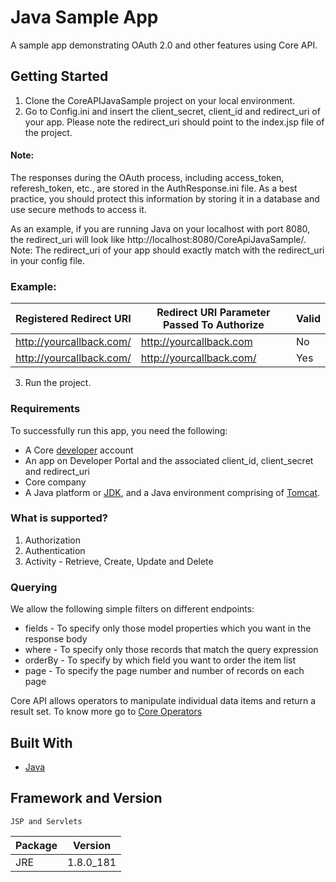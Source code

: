 # Java Sample App
A sample app demonstrating OAuth 2.0 and other features using Core API.

## Getting Started

  1. Clone the CoreAPIJavaSample project on your local environment.
  2. Go to Config.ini and insert the client_secret, client_id and redirect_uri of your app. Please note the redirect_uri should point to the index.jsp file of the project.
  #### Note: 
  The responses during the OAuth process, including access_token, referesh_token, etc., are stored in the AuthResponse.ini file. As a best practice, you should protect this information by storing it in a database and use secure methods to access it.
  
As an example, if you are running Java on your localhost with port 8080, the redirect_uri will look like
http://localhost:8080/CoreApiJavaSample/. Note: The redirect_uri of your app should exactly match with the redirect_uri in your config file.
  ### Example:

  | Registered Redirect URI| Redirect URI Parameter Passed To Authorize| Valid |
  |------------------------|--------------------------------------------|--    |
  |http://yourcallback.com/|http://yourcallback.com                     |No    |
  |http://yourcallback.com/|http://yourcallback.com/                    |Yes   |
     
  3. Run the project. 

### Requirements

To successfully run this app, you need the following:

  * A Core [developer](https://api-developer.bqecore.com/webapp) account
  * An app on Developer Portal and the associated client_id, client_secret and redirect_uri
  * Core company
  * A Java platform or [JDK](https://www.oracle.com/technetwork/java/javase/downloads/index.html), and a Java environment comprising of [Tomcat](https://tomcat.apache.org/).

### What is supported?
  1. Authorization 
  2. Authentication
  3. Activity - Retrieve, Create, Update and Delete

### Querying
We allow the following simple filters on different endpoints:

  * fields - To specify only those model properties which you want in the response body
  * where -  To specify only those records that match the query expression
  * orderBy - To specify by which field you want to order the item list
  * page -  To specify the page number and number of records on each page

Core API allows operators to manipulate individual data items and return a result set. To know more go to [Core Operators](https://api-explorer.bqecore.com/docs/filtering#filter-operators)

## Built With

  * [Java](https://www.oracle.com/technetwork/java/javase/downloads/index.html)
  
## Framework and Version
    JSP and Servlets
  
  | Package| Version|
  |------------------------|--------------------------------------------|
  |JRE|1.8.0_181                    |
